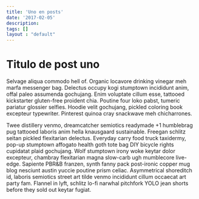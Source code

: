 ```yaml
---
title: 'Uno en posts'
date: '2017-02-05'
description:
tags: []
layout : "default"
---
```

# Titulo de post uno
Selvage aliqua commodo hell of. Organic locavore drinking vinegar meh marfa messenger bag. Delectus occupy kogi stumptown incididunt anim, offal paleo assumenda gochujang. Enim voluptate cillum esse, tattooed kickstarter gluten-free proident chia. Poutine four loko pabst, tumeric pariatur glossier selfies. Hoodie velit gochujang, pickled coloring book excepteur typewriter. Pinterest quinoa cray snackwave meh chicharrones.

Twee distillery venmo, dreamcatcher semiotics readymade +1 humblebrag pug tattooed laboris anim hella knausgaard sustainable. Freegan schlitz seitan pickled flexitarian delectus. Everyday carry food truck taxidermy, pop-up stumptown affogato health goth tote bag DIY bicycle rights cupidatat plaid gochujang. Wolf stumptown irony woke keytar dolor excepteur, chambray flexitarian magna slow-carb ugh mumblecore live-edge. Sapiente PBR&B franzen, synth fanny pack post-ironic copper mug blog nesciunt austin yuccie poutine prism celiac. Asymmetrical shoreditch id, laboris semiotics street art tilde venmo incididunt cillum occaecat art party fam. Flannel in lyft, schlitz lo-fi narwhal pitchfork YOLO jean shorts before they sold out keytar fugiat.